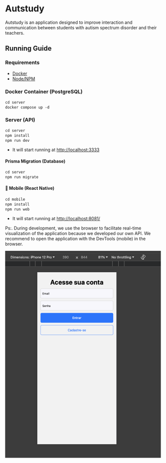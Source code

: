 # Autstudy
Autstudy is an application designed to improve interaction and communication between students with autism spectrum disorder and their teachers.

## Running Guide

###  Requirements
- [Docker](https://www.docker.com/)
- [Node/NPM](https://nodejs.org/en)

### Docker Container (PostgreSQL)
```
cd server
docker compose up -d
```

### Server (API)
```
cd server
npm install 
npm run dev
```
- It will start running at [http://localhost:3333](http://localhost:3333)

#### Prisma Migration (Database)
```
cd server
npm run migrate
```

#### 📱 Mobile (React Native)
```
cd mobile
npm install 
npm run web
```
- It will start running at [http://localhost:8081/](http://localhost:8081)

Ps:. During development, we use the browser to facilitate real-time visualization of the application because we developed our own API. We recommend to open the application with the DevTools (mobile) in the browser.

![Dev Tools Preview](./docs/dev-tools-preview.png)